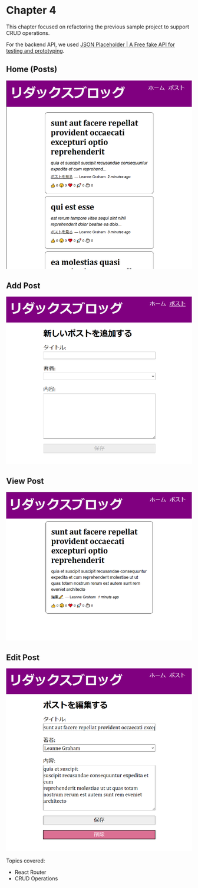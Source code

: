 # Chapter 4

This chapter focused on refactoring the previous sample project to support CRUD operations.

For the backend API, we used [JSON Placeholder | A Free fake API for testing and prototyping](https://jsonplaceholder.typicode.com/).

## Home (Posts)
![Posts](./public/screen-capture-1.png)

## Add Post
![Add Post](./public/screen-capture-2.png)

## View Post
![View Post](./public/screen-capture-3.png)

## Edit Post
![Edit Post](./public/screen-capture-4.png)


Topics covered:
* React Router
* CRUD Operations
